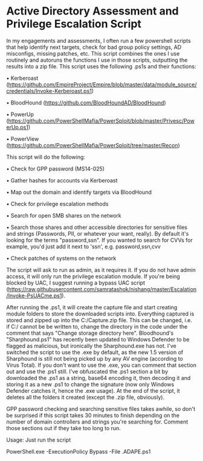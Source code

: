 # Active Directory Assessment and Privilege Escalation Script
In my engagements and assessments, I often run a few powershell scripts that help identify next targets, check for bad group policy settings, AD misconfigs, missing patches, etc. This script combines the ones I use routinely and autoruns the functions I use in those scripts, outputting the results into a zip file. This script uses the following .ps1s and their functions:

•	Kerberoast (https://github.com/EmpireProject/Empire/blob/master/data/module_source/credentials/Invoke-Kerberoast.ps1)

•	BloodHound (https://github.com/BloodHoundAD/BloodHound)

•	PowerUp (https://github.com/PowerShellMafia/PowerSploit/blob/master/Privesc/PowerUp.ps1)

•	PowerView (https://github.com/PowerShellMafia/PowerSploit/tree/master/Recon)

This script will do the following:

•	Check for GPP password (MS14-025)

•	Gather hashes for accounts via Kerberoast

•	Map out the domain and identify targets via BloodHound

•	Check for privilege escalation methods

•	Search for open SMB shares on the network 

•	Search those shares and other accessible directories for sensitive files and strings (Passwords, PII, or whatever your want, really). By default it's looking for the terms "password,ssn". If you wanted to search for CVVs for example, you'd just add it next to 'ssn', e.g. password,ssn,cvv 

•	Check patches of systems on the network

The script will ask to run as admin, as it requires it. If you do not have admin access, it will only run the privilege escalation module. If you're being blocked by UAC, I suggest running a bypass UAC script (https://raw.githubusercontent.com/samratashok/nishang/master/Escalation/Invoke-PsUACme.ps1). 

After running the .ps1, it will create the capture file and start creating module folders to store the downloaded scripts into. Everything captured is stored and zipped up into the C:/Capture.zip file. This can be changed, i.e. if C:/ cannot be be written to, change the directory in the code under the comment that says "Change storage directory here". Bloodhound's "Sharphound.ps1" has recently been updated to Windows Defender to be flagged as malicious, but ironically the Sharphound.exe has not. I've switched the script to use the .exe by default, as the new 1.5 version of Sharphound is still not being picked up by any AV engine (according to Virus Total). If you don't want to use the .exe, you can comment that section out and use the .ps1 still. I've obfuscated the .ps1 section a bit by downloaded the .ps1 as a string, base64 encoding it, then decoding it and storing it as a new .ps1 to change the signature (now only Windows Defender catches it, hence the .exe usage). 
At the end of the script, it deletes all the folders it created (except the .zip file, obviously). 

GPP password checking  and searching sensitive files takes awhile, so don't be surprised if this script takes 30 minutes to finish depending on the number of domain controllers and strings you're searching for. Comment those sections out if they take too long to run. 

Usage: Just run the script

PowerShell.exe -ExecutionPolicy Bypass -File .ADAPE.ps1 

